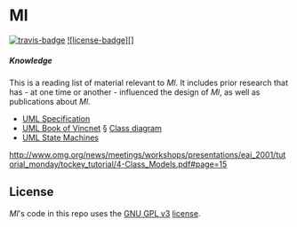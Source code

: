 # Ml

[![travis-badge][]][travis] [![license-badge][]][license]

[travis-badge]: https://travis-ci.org/adjivas/ml.svg?branch=masterr&style=flat-square
[travis]: https://travis-ci.org/adjivas/ml

##### Knowledge
This is a reading list of material relevant to *Ml*. It includes prior research that has - at one time or another - influenced the design of *Ml*, as well as publications about *Ml*.
* [UML Specification](http://www.omg.org/spec/UML)
* [UML Book of Vincnet](https://fr.wikipedia.org/wiki/Utilisateur:Vincnet/Livres/UML) § [Class diagram](https://fr.wikipedia.org/wiki/Diagramme_de_classes)
* [UML State Machines](https://fr.wikipedia.org/wiki/Automate_fini#Automates_UML)

http://www.omg.org/news/meetings/workshops/presentations/eai_2001/tutorial_monday/tockey_tutorial/4-Class_Models.pdf#page=15


## License
*Ml*'s code in this repo uses the [GNU GPL v3](http://www.gnu.org/licenses/gpl-3.0.html) [license][license].

[license]: LICENSE
